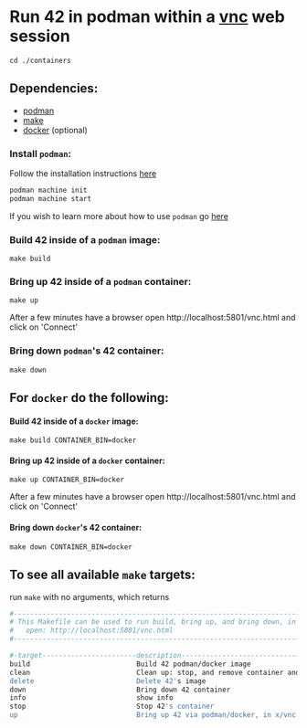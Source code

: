 # Run 42 in podman within a [vnc](https://turbovnc.org/) web session

`cd ./containers`

## Dependencies:

- [podman](https://docs.podman.io/en/latest/)
- [make](https://www.gnu.org/software/make/)
- [docker](https://docs.docker.com/engine/install/) (optional)

### Install `podman`:

Follow the installation instructions [here](https://podman.io/docs/installation)

```bash
podman machine init
podman machine start
```

If you wish to learn more about how to use `podman` go [here](https://www.redhat.com/en/blog/container-information-podman)

### Build 42 inside of a `podman` image:

`make build`

### Bring up 42 inside of a `podman` container:

`make up`

After a few minutes have a browser open http://localhost:5801/vnc.html and click on 'Connect'

### Bring down `podman`'s 42 container:

`make down`

## For `docker` do the following:

#### Build 42 inside of a `docker` image:

`make build CONTAINER_BIN=docker`

#### Bring up 42 inside of a `docker` container:

`make up CONTAINER_BIN=docker`

After a few minutes have a browser open http://localhost:5801/vnc.html and click on 'Connect'

#### Bring down `docker`'s 42 container:

`make down CONTAINER_BIN=docker`

## To see all available `make` targets:

run `make` with no arguments, which returns

```bash
#---------------------------------------------------------------------------------------- 
# This Makefile can be used to run build, bring up, and bring down, in vnc  
#   open: http://localhost:5801/vnc.html  
#---------------------------------------------------------------------------------------- 

#-target-----------------------description----------------------------------------------- 
build                          Build 42 podman/docker image
clean                          Clean up: stop, and remove container and delete 42's image
delete                         Delete 42's image
down                           Bring down 42 container
info                           show info
stop                           Stop 42's container
up                             Bring up 42 via podman/docker, in x/vnc system
```
